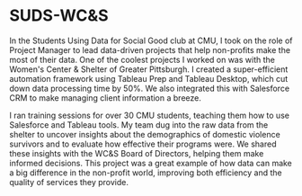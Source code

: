 # SUDS-WC&S

In the Students Using Data for Social Good club at CMU, I took on the role of Project Manager to lead data-driven projects that help non-profits make the most of their data. One of the coolest projects I worked on was with the Women's Center & Shelter of Greater Pittsburgh. I created a super-efficient automation framework using Tableau Prep and Tableau Desktop, which cut down data processing time by 50%. We also integrated this with Salesforce CRM to make managing client information a breeze.

I ran training sessions for over 30 CMU students, teaching them how to use Salesforce and Tableau tools. My team dug into the raw data from the shelter to uncover insights about the demographics of domestic violence survivors and to evaluate how effective their programs were. We shared these insights with the WC&S Board of Directors, helping them make informed decisions. This project was a great example of how data can make a big difference in the non-profit world, improving both efficiency and the quality of services they provide.
